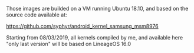 Those images are builded on a VM running Ubuntu 18.10, and based on the source code available at: 

https://github.com/syphyr/android_kernel_samsung_msm8976

Starting from 08/03/2019, all kernels compiled by me, and available here "only last version" will be based on LineageOS 16.0

